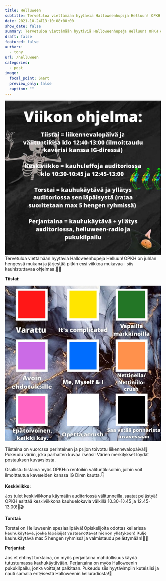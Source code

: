 ```yaml
---
title: Helluween
subtitle: Tervetuloa viettämään hyytäviä Halloweenhupeja Helluun! OPKH on juhlan hengessä mukana ja järjestää pitkin ensi viikkoa mukavaa - siis kauhistuttavaa ohjelmaa.🎃👻
date: 2021-10-24T13:10:08+00:00
show_date: false
summary: Tervetuloa viettämään hyytäviä Halloweenhupeja Helluun! OPKH on juhlan hengessä mukana ja järjestää pitkin ensi viikkoa mukavaa - siis kauhistuttavaa ohjelmaa.🎃👻
draft: false
featured: false
authors:
  - tony
url: /helluween
categories:
  - post
image:
  focal_point: Smart
  preview_only: false
  caption: ""
---
```

![helluween](ohjelma.jpeg)
Tervetuloa viettämään hyytäviä Halloweenhupeja Helluun! OPKH on juhlan hengessä mukana ja järjestää pitkin ensi viikkoa mukavaa - siis kauhistuttavaa ohjelmaa.🎃👻

**Tiistai:**

![värit](vari.jpeg)

Tiistaina on vuorossa perinteinen ja paljon toivottu liikennevalopäivä!🚦Pukeudu väriin, joka parhaiten kuvaa itseäsi! Värien merkitykset löydät postauksen kuvaosiosta.

Osallistu tiistaina myös OPKH:n rentoihin välituntikisoihin, joihin voit ilmoittautua kavereiden kanssa IG Diren kautta.👇

**Keskiviikko:**

Jos tulet keskiviikkona käymään auditoriossä välitunneilla, saatat pelästyä! OPKH esittää keskiviikkona kauhuelokuvia välkillä 10.30-10.45 ja 12.45-13.00!🍿🎬

**Torstai:**

Torstai on Helluweenin spesiaalipäivä! Opiskelijoita odottaa kellarissa kauhukäytävä, jonka läpäisijät vastaanottavat hienon yllätyksen! Kulje kauhukäytävä max 5 hengen ryhmissä ja valmistaudu pelästymään!🧟‍♂️

**Perjantai:**

Jos et ehtinyt torstaina, on myös perjantaina mahdollisuus käydä tutustumassa kauhukäytävään. Perjantaina on myös Halloweenin pukukilpailu, jonka voittajat palkitaan. Pukeudu siis hyytävimpiin kuteisiisi ja nauti samalla erityisestä Halloweenin helluradiosta!🎼
